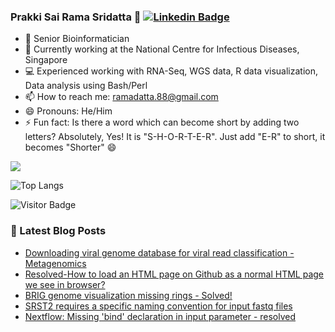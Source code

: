 ### Prakki Sai Rama Sridatta 👋 [![Linkedin Badge](https://img.shields.io/badge/-blue?style=flat-square&logo=Linkedin&logoColor=white&link=https://www.linkedin.com/in/khushbu-patel-b1a196b5/)](https://www.linkedin.com/in/prakki-sai-rama-sridatta-data/)

- 🔭 Senior Bioinformatician
- 🌱 Currently working at the National Centre for Infectious Diseases, Singapore
- 💻 Experienced working with RNA-Seq, WGS data, R data visualization, Data analysis using Bash/Perl
- 📫 How to reach me: ramadatta.88@gmail.com
- 😄 Pronouns: He/Him
- ⚡ Fun fact: Is there a word which can become short by adding two letters? Absolutely, Yes! It is "S-H-O-R-T-E-R". Just add "E-R" to short, it becomes "Shorter" 😄


<a href="https://github.com/anuraghazra/github-readme-stats">
 <img align="center" src="https://github-readme-stats.vercel.app/api?username=ramadatta&show_icons=true&repo=github-readme-stats&theme=buefy&hide=stars" />
</a>

![Top Langs](https://github-readme-stats.vercel.app/api/top-langs/?username=ramadatta&hide=TeX&layout=compact)

![Visitor Badge](https://visitor-badge.laobi.icu/badge?page_id=ramadatta.ramdatta)


### 📕 Latest Blog Posts
<!-- BLOG-POST-LIST:START -->
- [Downloading viral genome database for viral read classification - Metagenomics](https://asearchforsolutions.blogspot.com/2022/06/downloading-viral-genome-database-for.html)
- [Resolved-How to load an HTML page on Github as a normal HTML page we see in browser?](https://asearchforsolutions.blogspot.com/2022/06/resolved-how-to-load-html-page-on.html)
- [BRIG genome visualization missing rings - Solved!](https://asearchforsolutions.blogspot.com/2022/04/brig-genome-visualization-missing-rings.html)
- [SRST2 requires a specific naming convention for input fastq files](https://asearchforsolutions.blogspot.com/2022/04/srst2-requires-specific-naming.html)
- [Nextflow: Missing &#39;bind&#39; declaration in input parameter - resolved](https://asearchforsolutions.blogspot.com/2022/03/nextflow-missing-bind-declaration-in.html)
<!-- BLOG-POST-LIST:END -->
